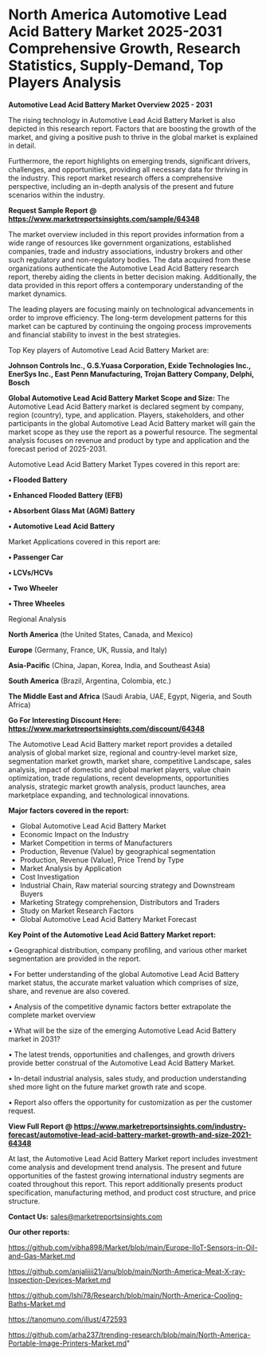 # North America Automotive Lead Acid Battery Market 2025-2031 Comprehensive Growth, Research Statistics, Supply-Demand,  Top Players Analysis

<Strong> Automotive Lead Acid Battery Market Overview 2025 - 2031</strong>

The rising technology in Automotive Lead Acid Battery Market is also depicted in this research report. Factors that are boosting the growth of the market, and giving a positive push to thrive in the global market is explained in detail.

Furthermore, the report highlights on emerging trends, significant drivers, challenges, and opportunities, providing all necessary data for thriving in the industry. This report market research offers a comprehensive perspective, including an in-depth analysis of the present and future scenarios within the industry.

<strong>Request Sample Report @ <a href=https://www.marketreportsinsights.com/sample/64348>https://www.marketreportsinsights.com/sample/64348</a></strong>

The market overview included in this report provides information from a wide range of resources like government organizations, established companies, trade and industry associations, industry brokers and other such regulatory and non-regulatory bodies. The data acquired from these organizations authenticate the Automotive Lead Acid Battery research report, thereby aiding the clients in better decision making. Additionally, the data provided in this report offers a contemporary understanding of the market dynamics.

The leading players are focusing mainly on technological advancements in order to improve efficiency. The long-term development patterns for this market can be captured by continuing the ongoing process improvements and financial stability to invest in the best strategies.

Top Key players of Automotive Lead Acid Battery Market are:

<strong>Johnson Controls Inc., G.S.Yuasa Corporation, Exide Technologies Inc., EnerSys Inc., East Penn Manufacturing, Trojan Battery Company, Delphi, Bosch</strong>

<strong><b>Global Automotive Lead Acid Battery Market Scope and Size:</b></strong>
The Automotive Lead Acid Battery market is declared segment by company, region (country), type, and application. Players, stakeholders, and other participants in the global Automotive Lead Acid Battery market will gain the market scope as they use the report as a powerful resource. The segmental analysis focuses on revenue and product by type and application and the forecast period of 2025-2031.

Automotive Lead Acid Battery Market Types covered in this report are:

<strong>• Flooded Battery

• Enhanced Flooded Battery (EFB)

• Absorbent Glass Mat (AGM) Battery

• Automotive Lead Acid Battery</strong>

Market Applications covered in this report are:

<strong>• Passenger Car

• LCVs/HCVs

• Two Wheeler

• Three Wheeles</strong> 

Regional Analysis

<strong>North America</strong> (the United States, Canada, and Mexico)

<strong>Europe</strong> (Germany, France, UK, Russia, and Italy)

<strong>Asia-Pacific</strong> (China, Japan, Korea, India, and Southeast Asia)

<strong>South America</strong> (Brazil, Argentina, Colombia, etc.)

<strong>The Middle East and Africa</strong> (Saudi Arabia, UAE, Egypt, Nigeria, and South Africa)

<strong>Go For Interesting Discount Here: <a href=https://www.marketreportsinsights.com/discount/64348>https://www.marketreportsinsights.com/discount/64348</a></strong>

The Automotive Lead Acid Battery market report provides a detailed analysis of global market size, regional and country-level market size, segmentation market growth, market share, competitive Landscape, sales analysis, impact of domestic and global market players, value chain optimization, trade regulations, recent developments, opportunities analysis, strategic market growth analysis, product launches, area marketplace expanding, and technological innovations.

<strong><b>Major factors covered in the report:</b></strong>
<ul>
  <li>Global Automotive Lead Acid Battery Market </li>
  <li>Economic Impact on the Industry</li>
  <li>Market Competition in terms of Manufacturers</li>
  <li>Production, Revenue (Value) by geographical segmentation</li>
  <li>Production, Revenue (Value), Price Trend by Type</li>
  <li>Market Analysis by Application</li>
  <li>Cost Investigation</li>
  <li>Industrial Chain, Raw material sourcing strategy and Downstream Buyers</li>
  <li>Marketing Strategy comprehension, Distributors and Traders</li>
  <li>Study on Market Research Factors</li>
  <li>Global Automotive Lead Acid Battery Market Forecast</li>
</ul>

<strong><b>Key Point of the Automotive Lead Acid Battery Market report:</b></strong>

• Geographical distribution, company profiling, and various other market segmentation are provided in the report.

• For better understanding of the global Automotive Lead Acid Battery market status, the accurate market valuation which comprises of size, share, and revenue are also covered.

• Analysis of the competitive dynamic factors better extrapolate the complete market overview

• What will be the size of the emerging Automotive Lead Acid Battery market in 2031?

• The latest trends, opportunities and challenges, and growth drivers provide better construal of the Automotive Lead Acid Battery Market.

• In-detail industrial analysis, sales study, and production understanding shed more light on the future market growth rate and scope.

• Report also offers the opportunity for customization as per the customer request.

<strong><b>View Full Report @ <a href=https://www.marketreportsinsights.com/industry-forecast/automotive-lead-acid-battery-market-growth-and-size-2021-64348>https://www.marketreportsinsights.com/industry-forecast/automotive-lead-acid-battery-market-growth-and-size-2021-64348</a></b></strong>


At last, the Automotive Lead Acid Battery Market report includes investment come analysis and development trend analysis. The present and future opportunities of the fastest growing international industry segments are coated throughout this report. This report additionally presents product specification, manufacturing method, and product cost structure, and price structure.

<strong>Contact Us:</strong>
sales@marketreportsinsights.com

<strong>Our other reports:</strong>

<a href=https://github.com/vibha898/Market/blob/main/Europe-IIoT-Sensors-in-Oil-and-Gas-Market.md>https://github.com/vibha898/Market/blob/main/Europe-IIoT-Sensors-in-Oil-and-Gas-Market.md</a>

<a href=https://github.com/anjaliiii21/anu/blob/main/North-America-Meat-X-ray-Inspection-Devices-Market.md>https://github.com/anjaliiii21/anu/blob/main/North-America-Meat-X-ray-Inspection-Devices-Market.md</a>

<a href=https://github.com/Ishi78/Research/blob/main/North-America-Cooling-Baths-Market.md>https://github.com/Ishi78/Research/blob/main/North-America-Cooling-Baths-Market.md</a>

<a href=https://tanomuno.com/illust/472593>https://tanomuno.com/illust/472593</a>

<a href=https://github.com/arha237/trending-research/blob/main/North-America-Portable-Image-Printers-Market.md>https://github.com/arha237/trending-research/blob/main/North-America-Portable-Image-Printers-Market.md</a>"
